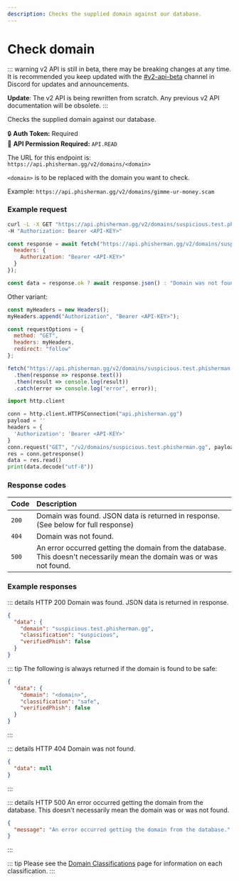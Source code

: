 ```yaml
---
description: Checks the supplied domain against our database.
---
```


# Check domain <Badge type="tip" text="GET" vertical="middle" />

::: warning
v2 API is still in beta, there may be breaking changes at any time. It is recommended you keep updated with the [#v2-api-beta](https://discord.com/channels/878130674844979210/904090622208663632) channel in Discord for updates and announcements.

**Update**: The v2 API is being rewritten from scratch. Any previous v2 API documentation will be obsolete.
:::

Checks the supplied domain against our database.

:lock: **Auth Token:** Required  
:key: **API Permission Required:** `API.READ`

The URL for this endpoint is: `https://api.phisherman.gg/v2/domains/<domain>`

`<domain>` is to be replaced with the domain you want to check.

Example: `https://api.phisherman.gg/v2/domains/gimme-ur-money.scam`

### Example request

<CodeGroup>
  <CodeGroupItem title="CURL" active>

```bash
curl -L -X GET "https://api.phisherman.gg/v2/domains/suspicious.test.phisherman.gg" \
-H "Authorization: Bearer <API-KEY>"
```

  </CodeGroupItem>

  <CodeGroupItem title="JS">

```js
const response = await fetch("https://api.phisherman.gg/v2/domains/suspicious.test.phisherman.gg", {
  headers: {
    Authorization: "Bearer <API-KEY>"
  }
});

const data = response.ok ? await response.json() : "Domain was not found or an error occurred.";
```

Other variant:

```js
const myHeaders = new Headers();
myHeaders.append("Authorization", "Bearer <API-KEY>");

const requestOptions = {
  method: "GET",
  headers: myHeaders,
  redirect: "follow"
};

fetch("https://api.phisherman.gg/v2/domains/suspicious.test.phisherman.gg", requestOptions)
  .then(response => response.text())
  .then(result => console.log(result))
  .catch(error => console.log("error", error));
```

  </CodeGroupItem>

<CodeGroupItem title="Python">

```py
import http.client

conn = http.client.HTTPSConnection("api.phisherman.gg")
payload = ''
headers = {
  'Authorization': 'Bearer <API-KEY>'
}
conn.request("GET", "/v2/domains/suspicious.test.phisherman.gg", payload, headers)
res = conn.getresponse()
data = res.read()
print(data.decode("utf-8"))
```

  </CodeGroupItem>

</CodeGroup>

### Response codes

| Code  | Description                                                                                                            |
| :---- | :--------------------------------------------------------------------------------------------------------------------- |
| `200` | Domain was found. JSON data is returned in response. (See below for full response)                                     |
| `404` | Domain was not found.                                                                                                  |
| `500` | An error occurred getting the domain from the database. This doesn't necessarily mean the domain was or was not found. |

### Example responses

::: details HTTP 200
Domain was found. JSON data is returned in response.

```json
{
  "data": {
    "domain": "suspicious.test.phisherman.gg",
    "classification": "suspicious",
    "verifiedPhish": false
  }
}
```

::: tip The following is always returned if the domain is found to be safe:

```json
{
  "data": {
    "domain": "<domain>",
    "classification": "safe",
    "verifiedPhish": false
  }
}
```

:::

::: details HTTP 404
Domain was not found.

```json
{
  "data": null
}
```

:::

::: details HTTP 500
An error occurred getting the domain from the database. This doesn't necessarily mean the domain was or was not found.

```json
{
  "message": "An error occurred getting the domain from the database."
}
```

:::

::: tip
Please see the [Domain Classifications](/guide/domain-classifications.md) page for information on each classification.
:::
